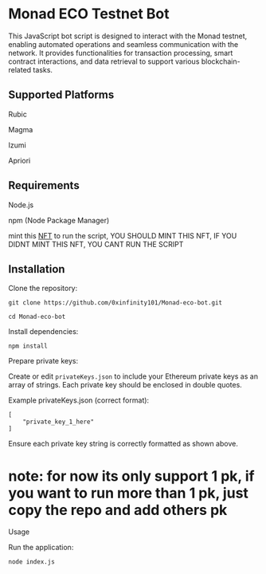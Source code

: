 
# Monad ECO Testnet Bot
This JavaScript bot script is designed to interact with the Monad testnet, enabling automated operations and seamless communication with the network. It provides functionalities for transaction processing, smart contract interactions, and data retrieval to support various blockchain-related tasks.

## Supported Platforms

Rubic

Magma

Izumi

Apriori

## Requirements

Node.js

npm (Node Package Manager)

mint this [NFT](https://zesty-n2m-nadz.testnet.nfts2.me/) to run the script, YOU SHOULD MINT THIS NFT, IF YOU DIDNT MINT THIS NFT, YOU CANT RUN THE SCRIPT

## Installation

Clone the repository:
```
git clone https://github.com/0xinfinity101/Monad-eco-bot.git
```
```
cd Monad-eco-bot
```
Install dependencies:
```
npm install
```
Prepare private keys:

Create or edit ```privateKeys.json``` to include your Ethereum private keys as an array of strings. Each private key should be enclosed in double quotes.

Example privateKeys.json (correct format):
```
[
    "private_key_1_here"
]
```
Ensure each private key string is correctly formatted as shown above.

# note: for now its only support 1 pk, if you want to run more than 1 pk, just copy the repo and add others pk

Usage

Run the application:
```
node index.js
```
